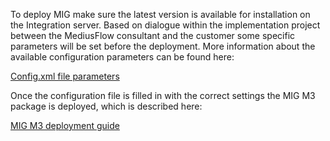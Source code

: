 To deploy MIG make sure the latest version is available for installation on the Integration server. Based on dialogue within the implementation project between the MediusFlow consultant and the customer some specific parameters will be set before the deployment. More information about the available configuration parameters can be found here:

[Config.xml file parameters](https://medius.atlassian.net/wiki/spaces/MFP/pages/85492687/1.+M3+Solution+Questionnaire)

Once the configuration file is filled in with the correct settings the MIG M3 package is deployed, which is described here:

[MIG M3 deployment guide](https://medius.atlassian.net/wiki/spaces/MFP/pages/85493452/3.+M3+Deployment+Guide)

